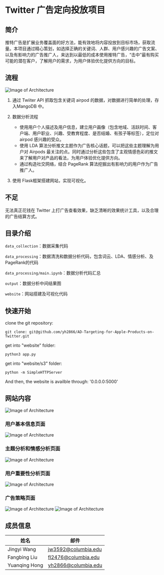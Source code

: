 # Twitter 广告定向投放项目

## 简介
推特广告是扩展业务覆盖面的好方法，能有效地将内容投放到目标市场，获取流量。本项目通过精心策划，如选择正确的关键词、人群、用户感兴趣的广告文案、以及有影响力的广告推广人，来达到以最低的成本使用推特广告，“击中”最有购买可能的潜在客户，了解用户的需求，为用户体验优化提供方向的目标。


## 流程
![Image of Architecture](https://github.com/yh2866/AD-Targeting-for-Apple-Products-on-Twitter/blob/master/website/img/diagram2.png)

1. 通过 Twiiter API 抓取包含关键词 airpod 的数据，对数据进行简单的处理，存入MangoDB 中。
2. 数据分析流程

   * 使用用户个人描述及用户信息，建立用户画像（包含地域、活跃时间、客户端、用户职业、兴趣、受教育程度、是否结婚、有孩子等标签），定位对 airpod 感兴趣的受众。
   * 使用 LDA 算法分析推文主题作为广告核心话题，可以把这些主题理解为用户对 Airpods 最关注的点。同时通过分析这些包含了主观情感色彩的推文来了解用户对产品的看法，为用户体验优化提供方向。
   * 通过构造社交网络，结合 PageRank 算法挖掘出有影响力的用户作为广告推广人。
3. 使用 Flask框架搭建网站，实现可视化。
  

## 不足

无法真正花钱在 Twitter 上打广告查看效果，缺乏清晰的效果统计工具，以及合理的广告结算方式。


## 目录介绍
```data_collection```：数据采集代码

```data_processing```：数据清洗和数据分析代码，包含词云、LDA、情感分析、及PageRank的代码

```data_processing/main.ipynb```：数据分析代码汇总

```output```：数据分析中间结果图

```website```：网站搭建及可视化代码



## 快速开始

clone the git repository: 

`git clone: git@github.com/yh2866/AD-Targeting-for-Apple-Products-on-Twitter.git`

get into "website" folder:

`python3 app.py`

get into "website/s3" folder:

`python -m SimpleHTTPServer`

And then, the website is availble through: '0.0.0.0:5000'


## 网站内容
![Image of Architecture](https://github.com/yh2866/AD-Targeting-for-Apple-Products-on-Twitter/blob/master/website/img/main.png)

### 用户基本信息页面
![Image of Architecture](https://github.com/yh2866/AD-Targeting-for-Apple-Products-on-Twitter/blob/master/website/img/geo.png)

### 主题分析和情感分析页面
![Image of Architecture](https://github.com/yh2866/AD-Targeting-for-Apple-Products-on-Twitter/blob/master/website/img/sen.png)

### 用户重要性分析页面
![Image of Architecture](https://github.com/yh2866/AD-Targeting-for-Apple-Products-on-Twitter/blob/master/website/img/influ.png)

### 广告策略页面
![Image of Architecture](https://github.com/yh2866/AD-Targeting-for-Apple-Products-on-Twitter/blob/master/website/img/ad-banner.png)
![Image of Architecture](https://github.com/yh2866/AD-Targeting-for-Apple-Products-on-Twitter/blob/master/website/img/ad-airpod.png)


## 成员信息

|     姓名           |          邮件        | 
|  -------------------   |   ------------------| 
| Jingyi Wang            | jw3592@columbia.edu |
| Fangbing Liu           | fl2476@columbia.edu    |
| Yuanqing Hong        |  yh2866@columbia.edu   |
